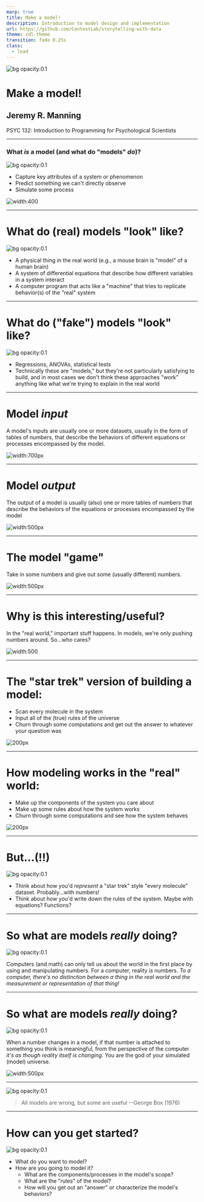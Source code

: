 ```yaml
---
marp: true
title: Make a model!
description: Introduction to model design and implementation
url: https://github.com/ContextLab/storytelling-with-data
theme: cdl-theme
transition: fade 0.25s
class:
  - lead  
---
```

![bg opacity:0.1](https://cdn.theatlantic.com/thumbor/FPTWEk2jCD_GOlSx-Q3p04tDPOk=/302x50:4317x2308/1600x900/media/img/mt/2014/08/shutterstock_187027727-1/original.jpg)

# Make a model!
## Jeremy R. Manning
PSYC 132: Introduction to Programming for Psychological Scientists

---

### What *is* a model (and what do "models" *do*)?

![bg opacity:0.1](https://cdn.theatlantic.com/thumbor/FPTWEk2jCD_GOlSx-Q3p04tDPOk=/302x50:4317x2308/1600x900/media/img/mt/2014/08/shutterstock_187027727-1/original.jpg)

- Capture key attributes of a system or phenomenon
- Predict something we can't directly observe
- Simulate some process

![width:400](https://thumbs.gfycat.com/EminentTinyAlbino-size_restricted.gif)

---

# What do (real) models "look" like?

![bg opacity:0.1](https://cdn.theatlantic.com/thumbor/FPTWEk2jCD_GOlSx-Q3p04tDPOk=/302x50:4317x2308/1600x900/media/img/mt/2014/08/shutterstock_187027727-1/original.jpg)

- A physical thing in the real world (e.g., a mouse brain is "model" of a human brain)
- A system of differential equations that describe how different variables in a system interact
- A computer program that acts like a "machine" that tries to replicate behavior(s) of the "real" system

---

# What do ("fake") models "look" like?

![bg opacity:0.1](https://t3.ftcdn.net/jpg/04/54/68/48/360_F_454684814_onsuNLFkDyP6ctPCA4mOg8IHeFEekSIw.jpg)

- Regressions, ANOVAs, statistical tests
- Technically these are "models," but they're not particularly satisfying to build, and in most cases we don't think these approaches "work" anything like what we're trying to explain in the real world

---

# Model *input*

A model's inputs are usually one or more datasets, usually in the form of tables of numbers, that describe the behaviors of different equations or processes encompassed by the model.

![width:700px](https://media.tenor.com/cLnzRPB0jEAAAAAC/ally-sheedy-short-circuit.gif)

---

# Model *output*

The output of a model is usually (also) one or more tables of numbers that describe the behaviors of the equations or processes encompassed by the model


![width:500px](https://miro.medium.com/v2/resize:fit:1400/1*bhFifratH9DjKqMBTeQG5A.gif)

---

# The model "game"

Take in some numbers and give out some (usually different) numbers.

![width:500px](https://cdn-wordpress-info.futurelearn.com/info/wp-content/uploads/1-3-IPO-Football-1.gif)

---

# Why is this interesting/useful?

In the "real world," important stuff happens. In models, we're only pushing numbers around. So...who cares?

![width:500](https://thumbs.gfycat.com/AcrobaticYellowCoati-size_restricted.gif)

---

# The "star trek" version of building a model:

- Scan every molecule in the system
- Input all of the (true) rules of the universe
- Churn through some computations and get out the answer to whatever your question was

![200px](https://i.gifer.com/IQta.gif)

---

# How modeling works in the "real" world:

  - Make up the components of the system you care about
  - Make up some  rules about how the system works
  - Churn through some computations and see how the system behaves

  ![200px](https://media3.giphy.com/media/l0IylOPCNkiqOgMyA/giphy.gif?cid=6c09b952j9guhob9b92sykuu5jcyirwlzzldx25tyj2u64ci&ep=v1_gifs_search&rid=giphy.gif&ct=g)

  ---

  # But...(!!)

![bg opacity:0.1](https://media.tenor.com/VKFtl5C7jIYAAAAC/mind-blown.gif)

- Think about how you'd *represent* a "star trek" style "every molecule" dataset.  Probably...with numbers!
- Think about how you'd write down the rules of the system.  Maybe with equations?  Functions?

---

# So what are models *really* doing?

![bg opacity:0.1](https://media0.giphy.com/media/2bYewTk7K2No1NvcuK/giphy.gif)

Computers (and math) can only tell us about the world in the first place by using and manipulating numbers.  For a computer, reality *is* numbers.  *To a computer, there's no distinction between a thing in the real world and the measurement or representation of that thing!*

---

# So what are models *really* doing?

![bg opacity:0.1](https://media0.giphy.com/media/2bYewTk7K2No1NvcuK/giphy.gif)

When a number changes in a model, if that number is attached to something you think is meaningful, from the perspective of the computer *it's as though reality itself is changing.* You are the god of your simulated (model) universe.

![width:500px](https://media.tenor.com/D2ZlkeUWSk4AAAAd/zenitsu-god-mode.gif)

---
![bg opacity:0.1](https://www.securitysales.com/wp-content/uploads/2022/10/AdobeStock_84097438.jpeg)

> All models are wrong, but some are useful
--George Box (1976)

---

# How can you get started?

![bg opacity:0.1](https://owncloud.com/wp-content/uploads/2020/09/20200327-few-graphic-1080x675.png)

- What do you want to model?
- How are you going to model it?
  - What are the components/processes in the model's scope?
  - What are the "rules" of the model?
  - How will you get out an "answer" or characterize the model's behaviors?